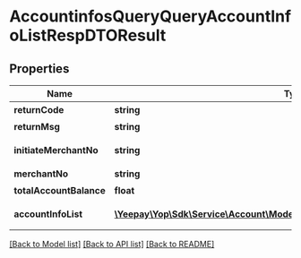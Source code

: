 # AccountinfosQueryQueryAccountInfoListRespDTOResult

## Properties
Name | Type | Description | Notes
------------ | ------------- | ------------- | -------------
**returnCode** | **string** | 返回码 | [optional] 
**returnMsg** | **string** | 返回信息 | [optional] 
**initiateMerchantNo** | **string** | 发起方商户编号 | [optional] 
**merchantNo** | **string** | 商户编号 | [optional] 
**totalAccountBalance** | **float** | 账户总余额 | [optional] 
**accountInfoList** | [**\Yeepay\Yop\Sdk\Service\Account\Model\AccountinfosQueryAccountDTOResult[]**](AccountinfosQueryAccountDTOResult.md) | 账户信息列表 | [optional] 

[[Back to Model list]](../README.md#documentation-for-models) [[Back to API list]](../README.md#documentation-for-api-endpoints) [[Back to README]](../README.md)


